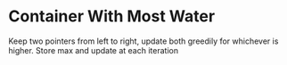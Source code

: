 # Container With Most Water

Keep two pointers from left to right, update both greedily for whichever is higher. Store max and update at each iteration